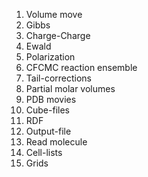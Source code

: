 1) Volume move
2) Gibbs
3) Charge-Charge
4) Ewald
5) Polarization
6) CFCMC reaction ensemble
7) Tail-corrections
8) Partial molar volumes
9) PDB movies
10) Cube-files
11) RDF
12) Output-file
13) Read molecule
14) Cell-lists
15) Grids
